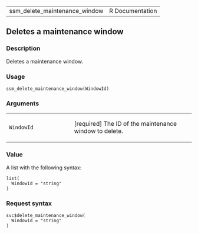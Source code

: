 <table style="width: 100%;">
<tbody>
<tr class="odd">
<td>ssm_delete_maintenance_window</td>
<td style="text-align: right;">R Documentation</td>
</tr>
</tbody>
</table>

## Deletes a maintenance window

### Description

Deletes a maintenance window.

### Usage

    ssm_delete_maintenance_window(WindowId)

### Arguments

<table>
<colgroup>
<col style="width: 35%" />
<col style="width: 65%" />
</colgroup>
<tbody>
<tr class="odd">
<td><code
id="ssm_delete_maintenance_window_:_WindowId">WindowId</code></td>
<td><p>[required] The ID of the maintenance window to delete.</p></td>
</tr>
</tbody>
</table>

### Value

A list with the following syntax:

    list(
      WindowId = "string"
    )

### Request syntax

    svc$delete_maintenance_window(
      WindowId = "string"
    )
